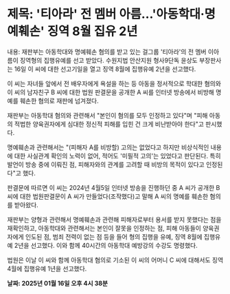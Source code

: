 # **제목: '티아라' 전 멤버 아름…'아동학대·명예훼손' 징역 8월 집유 2년**

  내용: 재판부는 아동학대와 명예훼손 혐의를 받고 있는 걸그룹 '티아라'의 전 멤버 이아름이 징역형의 집행유예를 선고 받았다. 수원지법 안산지원 형사9단독 윤상도 부장판사는 16일 이 씨에 대한 선고기일을 열고 징역 8월에 집행유예 2년을 선고했다.

이 씨는 자녀들 앞에서 전 배우자에게 욕설을 하는 등 아동을 정서적으로 학대한 혐의와 이 씨의 남자친구 B 씨에 대한 법원 판결문을 공개한 A 씨를 인터넷 방송에서 비방해 명예를 훼손한 혐의로 재판에 넘겨졌다.

재판부는 아동학대 혐의와 관련해서 "본인이 혐의를 모두 인정하고 있다"며 "피해 아동의 적법한 양육권자에게 심대한 정신적 피해를 입힌 건 크게 비난받아야 한다"고 판시했다.

명예훼손과 관련해서는 "(피해자 A를 비방할) 고의는 없었다고 하지만 비상식적인 내용에 대한 사실관계 확인의 노력이 없어, 적어도 '미필적 고의'는 있었다고 판단된다. 특히 발언이 방송 중에 이뤄진 점, 피해자와의 관계를 고려할 때 비방의 목적이 있다고 인정된다"고 했다.

판결문에 따르면 이 씨는 2024년 4월5일 인터넷 방송을 진행하던 중 A 씨가 공개한 B 씨에 대한 법원판결문이 A 씨가 만들었다(조작했다)고 말해 A 씨의 명예를 훼손한 혐의를 받아왔다.

재판부는 양형과 관련해서 명예훼손과 관련해 피해자로부터 용서를 받지 못했다는 점을 재확인하고, 아동학대와 관련해서는 본인이 잘못을 인정하는 점, 피해 아동들이 양육권자에게 인도된 점, 범죄 전력이 없는 점 등을 들어 형의 집행을 유예, 징역 8월에 집행유예 2년을 선고했다. 이와 함께 40시간의 아동학대 예방강의 수강도 명령했다.

법원은 이날 이 씨와 함께 아동학대 혐의로 기소된 이 씨의 어머니 C 씨에 대해서도 징역 4월에 집행유예 1년을 선고했다.

  **날짜: 2025년 01월 16일 오후 4시 38분**